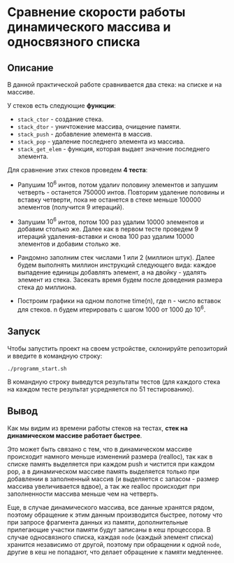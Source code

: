 # Сравнение скорости работы динамического массива и односвязного списка

## Описание

В данной практической работе сравнивается два стека: на списке и на массиве. 

У стеков есть следующие **функции**:

* ```stack_ctor``` - создание стека.
* ```stack_dtor``` - уничтожение массива, очищение памяти.
* ```stack_push``` - добавление элемента в массив.
* ```stack_pop``` - удаление последнего элемента из массива.
* ```stack_get_elem``` - функция, которая выдает значение последнего элемента.

Для сравнение этих стеков проведем **4 теста**:

* Pапушим $10^6$ интов, потом удалиv половину элементов и запушим четверть - останется $750000$ интов. Повторим удаление половины и вставку четверти, пока не останется в стеке меньше $100000$ элементов (получится $9$ итераций).

* Запушим $10^6$ интов, потом $100$ раз удалим $10000$ элементов и добавим столько же. Далее как в первом тесте проведем $9$ итераций удаления-вставки и снова $100$ раз удалим $10000$ элементов и добавим столько же.

* Рандомно заполним стек числами $1$ или $2$ (миллион штук). Далее будем выполнять миллион инструкций следующего вида: каждое выпадение единицы добавлять элемент, а на двойку - удалять элемент из стека. Засекать время будем после доведения размера стека до миллиона.

* Построим графики на одном полотне time(n), где n - число вставок для стеков. n будем итерировать с шагом $1000$ от $1000$ до $10^6$.

## Запуск

Чтобы запустить проект на своем устройстве, склонируйте репозиторий и введите в командную строку:
```
./programm_start.sh
```

В командную строку выведутся результаты тестов (для каждого стека на каждом тесте результат усредняется по $51$ тестированию).

## Вывод

Как мы видим из времени работы стеков на тестах, **стек на динамическом массиве работает быстрее**. 

Это может быть связано с тем, что в динамическом массиве происходит намного меньше изменений размера (realloc), так как в списке память выделяется при каждом push и чистится при каждом pop, а в динамическом массиве память выделяется только при добавлении в заполненный массив (и выделяется с запасом - размер массива увеличивается вдвое), а так же realloc происходит при заполненности массива меньше чем на четверть.

Еще, в случае динамического массива, все данные хранятся рядом, поэтому обращение к этим данным производится быстрее, потому что при запросе фрагмента данных из памяти, дополнительные прилегающие участки памяти будут записаны в кеш процессора. В случае односвязного списка, каждая ```node``` (каждый элемент списка) хранится независимо от другой, поэтому при обращении к одной ```node```, другие в кеш не попадают, что делает обращение к памяти медленнее.

